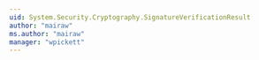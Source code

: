 ```yaml
---
uid: System.Security.Cryptography.SignatureVerificationResult
author: "mairaw"
ms.author: "mairaw"
manager: "wpickett"
---
```

